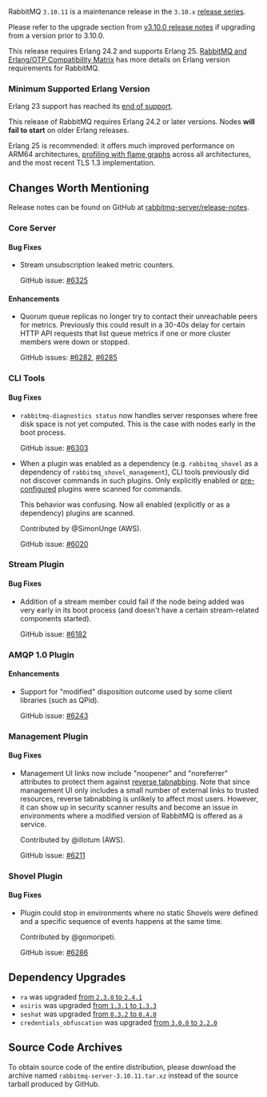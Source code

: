 RabbitMQ `3.10.11` is a maintenance release in the `3.10.x` [release series](https://www.rabbitmq.com/versions.html).

Please refer to the upgrade section from [v3.10.0 release notes](https://github.com/rabbitmq/rabbitmq-server/releases/tag/v3.10.0)
if upgrading from a version prior to 3.10.0.

This release requires Erlang 24.2 and supports Erlang 25.
[RabbitMQ and Erlang/OTP Compatibility Matrix](https://www.rabbitmq.com/which-erlang.html) has more details on
Erlang version requirements for RabbitMQ.


### Minimum Supported Erlang Version

Erlang 23 support has reached its [end of support](https://www.rabbitmq.com/which-erlang.html).

This release of RabbitMQ requires Erlang 24.2 or later versions. Nodes **will fail to start** on older Erlang releases.

Erlang 25 is recommended: it offers much improved performance on ARM64 architectures, [profiling with flame graphs](https://blog.rabbitmq.com/posts/2022/05/flame-graphs/)
across all architectures, and the most recent TLS 1.3 implementation.


## Changes Worth Mentioning

Release notes can be found on GitHub at [rabbitmq-server/release-notes](https://github.com/rabbitmq/rabbitmq-server/tree/v3.10.x/release-notes).

### Core Server

#### Bug Fixes

 * Stream unsubscription leaked metric counters.

   GitHub issue: [#6325](https://github.com/rabbitmq/rabbitmq-server/pull/6325)

#### Enhancements

 * Quorum queue replicas no longer try to contact their unreachable peers for metrics.
   Previously this could result in a 30-40s delay for certain HTTP API requests that list queue metrics
   if one or more cluster members were down or stopped.

   GitHub issues: [#6282](https://github.com/rabbitmq/rabbitmq-server/pull/6282), [#6285](https://github.com/rabbitmq/rabbitmq-server/pull/6285)


### CLI Tools

#### Bug Fixes

  * `rabbitmq-diagnostics status` now handles server responses where free disk space
    is not yet computed. This is the case with nodes early in the boot process.

    GitHub issue: [#6303](https://github.com/rabbitmq/rabbitmq-server/pull/6303)

  * When a plugin was enabled as a dependency (e.g. `rabbitmq_shovel` as a dependency of `rabbitmq_shovel_management`),
    CLI tools previously did not discover commands in such plugins. Only explicitly enabled or [pre-configured]()
    plugins were scanned for commands.

    This behavior was confusing. Now all enabled (explicitly or as a dependency) plugins are scanned.

    Contributed by @SimonUnge (AWS).

    GitHub issue: [#6020](https://github.com/rabbitmq/rabbitmq-server/issues/6020)


### Stream Plugin

#### Bug Fixes

  * Addition of a stream member could fail if the node being added was very early in its boot process
    (and doesn't have a certain stream-related components started).

    GitHub issue: [#6182](https://github.com/rabbitmq/rabbitmq-server/pull/6182)


### AMQP 1.0 Plugin

#### Enhancements

  * Support for "modified" disposition outcome used by some client libraries (such as QPid).

    GitHub issue: [#6243](https://github.com/rabbitmq/rabbitmq-server/pull/6243)


### Management Plugin

#### Bug Fixes

  * Management UI links now include "noopener" and "noreferrer" attributes to protect
    them against [reverse tabnabbing](https://owasp.org/www-community/attacks/Reverse_Tabnabbing).
    Note that since management UI only includes a small number of external links to trusted resources,
    reverse tabnabbing is unlikely to affect most users. However, it can show up in security scanner results
    and become an issue in environments where a modified version of RabbitMQ is offered as a service.

    Contributed by @illotum (AWS).

    GitHub issue: [#6211](https://github.com/rabbitmq/rabbitmq-server/pull/6211)

### Shovel Plugin

#### Bug Fixes

  * Plugin could stop in environments where no static Shovels were defined and a specific
    sequence of events happens at the same time.

    Contributed by @gomoripeti.

    GitHub issue: [#6286](https://github.com/rabbitmq/rabbitmq-server/pull/6286)


## Dependency Upgrades

 * `ra` was upgraded [from `2.3.0` to `2.4.1`](https://github.com/rabbitmq/ra/releases)
 * `osiris` was upgraded [from `1.3.1` to `1.3.3`](https://github.com/rabbitmq/osiris/tags)
 * `seshat` was upgraded [from `0.3.2` to `0.4.0`](https://github.com/rabbitmq/seshat/tags)
 * `credentials_obfuscation` was upgraded [from `3.0.0` to `3.2.0`](https://github.com/rabbitmq/credentials-obfuscation/releases)


## Source Code Archives

To obtain source code of the entire distribution, please download the archive named `rabbitmq-server-3.10.11.tar.xz`
instead of the source tarball produced by GitHub.
